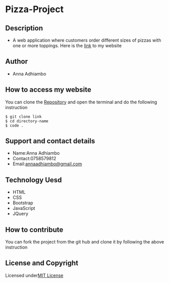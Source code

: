 # Pizza-Project
## Description
* A web application where customers order different sizes of pizzas with one or more toppings. 
Here is the [link](https://annaadhiambo.github.io/Pizza-Project/.) to my website 
## Author
* Anna Adhiambo
## How to access my website
You can clone the [Repository](https://github.com/annaadhiambo/Pizza-Project.git) and open the terminal and do the following instruction
```
$ git clone link
$ cd directory-name
$ code .
```
##  Support and contact details
* Name:Anna Adhiambo
* Contact:0758579812
* Email:annaadhiambo@gmail.com
## Technology Uesd
* HTML
* CSS
* Bootstrap
* JavaScript
* JQuery
## How to contribute
You can fork the project from the git hub and clone it by following the above instruction
## License and Copyright
Licensed under[MIT License](LICENSE)